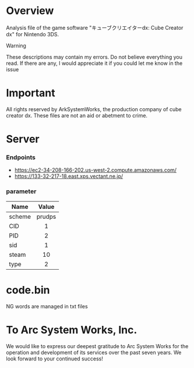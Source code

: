 # Overview
Analysis file of the game software "キューブクリエイターdx: Cube Creator dx" for Nintendo 3DS. 
> [!WARNING]
> These descriptions may contain my errors. Do not believe everything you read. If there are any, I would appreciate it if you could let me know in the issue

# Important
All rights reserved by ArkSystemWorks, the production company of cube creator dx. These files are not an aid or abetment to crime.

# Server
### Endpoints
* https://ec2-34-208-166-202.us-west-2.compute.amazonaws.com/
* https://133-32-217-18.east.xps.vectant.ne.jp/
### parameter
| Name | Value |
| ---- | :--: |
| scheme | prudps |
| CID | 1 |
| PID | 2 |
| sid | 1 |
| steam | 10 |
| type | 2 |

# code.bin
NG words are managed in txt files

# To Arc System Works, Inc.
We would like to express our deepest gratitude to Arc System Works for the operation and development of its services over the past seven years. We look forward to your continued success!
